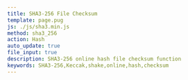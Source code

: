 ```yaml
---
title: SHA3-256 File Checksum
template: page.pug
js: ./js/sha3.min.js
method: sha3_256
action: Hash
auto_update: true
file_input: true
description: SHA3-256 online hash file checksum function
keywords: SHA3-256,Keccak,shake,online,hash,checksum
---
```

